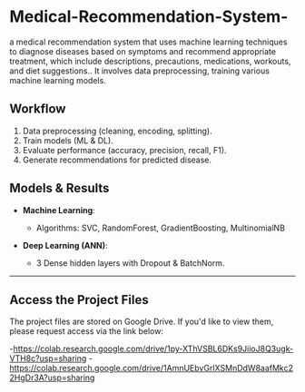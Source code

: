 # Medical-Recommendation-System-
a medical recommendation system that uses machine learning techniques to diagnose diseases based on symptoms and recommend appropriate treatment, which include descriptions, precautions, medications, workouts, and diet suggestions.. It involves data preprocessing, training various machine learning models.



## Workflow  
1. Data preprocessing (cleaning, encoding, splitting).  
2. Train models (ML & DL).  
3. Evaluate performance (accuracy, precision, recall, F1).  
4. Generate recommendations for predicted disease.  

## Models & Results  

- **Machine Learning**:  
  - Algorithms:  SVC, RandomForest, GradientBoosting, MultinomialNB

- **Deep Learning (ANN)**:  
  - 3 Dense hidden layers with Dropout & BatchNorm.  

---


## Access the Project Files
The project files are stored on Google Drive. If you'd like to view them, please request access via the link below:

-https://colab.research.google.com/drive/1py-XThVSBL6DKs9JiioJ8Q3ugk-VTH8c?usp=sharing
-https://colab.research.google.com/drive/1AmnUEbvGrIXSMnDdW8aafMkc22HgDr3A?usp=sharing
